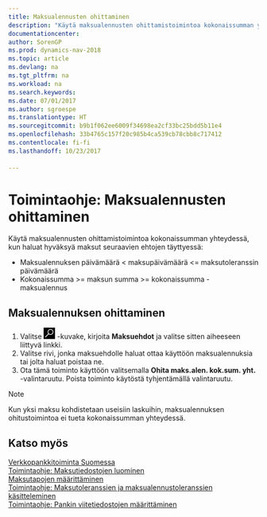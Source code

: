 ```yaml
---
title: Maksualennusten ohittaminen
description: "Käytä maksualennusten ohittamistoimintoa kokonaissumman yhteydessä, kun haluat hyväksyä maksut seuraavien ehtojen täyttyessä:"
documentationcenter: 
author: SorenGP
ms.prod: dynamics-nav-2018
ms.topic: article
ms.devlang: na
ms.tgt_pltfrm: na
ms.workload: na
ms.search.keywords: 
ms.date: 07/01/2017
ms.author: sgroespe
ms.translationtype: HT
ms.sourcegitcommit: b9b1f062ee6009f34698ea2cf33bc25bdd5b11e4
ms.openlocfilehash: 33b4765c157f20c985b4ca539cb78cbb8c717412
ms.contentlocale: fi-fi
ms.lasthandoff: 10/23/2017

---
```

# <a name="how-to-disregard-payment-discounts"></a>Toimintaohje: Maksualennusten ohittaminen
Käytä maksualennusten ohittamistoimintoa kokonaissumman yhteydessä, kun haluat hyväksyä maksut seuraavien ehtojen täyttyessä:  

- Maksualennuksen päivämäärä < maksupäivämäärä <= maksutoleranssin päivämäärä  
- Kokonaissumma >= maksun summa >= kokonaissumma - maksualennus  

## <a name="to-disregard-a-payment-discount"></a>Maksualennuksen ohittaminen  

1.  Valitse ![Etsi sivu tai raportti](../../media/ui-search/search_small.png "Etsi sivu tai raportti -kuvake") -kuvake, kirjoita **Maksuehdot** ja valitse sitten aiheeseen liittyvä linkki.  
2.  Valitse rivi, jonka maksuehdolle haluat ottaa käyttöön maksualennuksia tai jolta haluat poistaa ne.  
3.  Ota tämä toiminto käyttöön valitsemalla **Ohita maks.alen. kok.sum. yht.** -valintaruutu. Poista toiminto käytöstä tyhjentämällä valintaruutu.  

> [!NOTE]  
>  Kun yksi maksu kohdistetaan useisiin laskuihin, maksualennuksen ohitustoimintoa ei tueta kokonaissumman yhteydessä.  

## <a name="see-also"></a>Katso myös  
[Verkkopankkitoiminta Suomessa](electronic-banking-in-finland.md)   
[Toimintaohje: Maksutiedostojen luominen](how-to-generate-payment-files.md)   
[Maksutapojen määrittäminen](../../finance-payment-methods.md)  
[Toimintaohje: Maksutoleranssien ja maksualennustoleranssien käsitteleminen](../../finance-payment-tolerance-and-payment-discount-tolerance.md)     
[Toimintaohje: Pankin viitetiedostojen määrittäminen](how-to-set-up-bank-reference-files.md)

